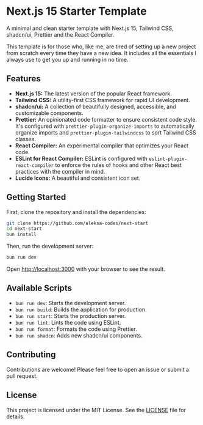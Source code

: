 # Next.js 15 Starter Template

A minimal and clean starter template with Next.js 15, Tailwind CSS, shadcn/ui, Prettier and the React Compiler.

This template is for those who, like me, are tired of setting up a new project from scratch every time they have a new idea. It includes all the essentials I always use to get you up and running in no time.

## Features

- **Next.js 15:** The latest version of the popular React framework.
- **Tailwind CSS:** A utility-first CSS framework for rapid UI development.
- **shadcn/ui:** A collection of beautifully designed, accessible, and customizable components.
- **Prettier:** An opinionated code formatter to ensure consistent code style. It's configured with `prettier-plugin-organize-imports` to automatically organize imports and `prettier-plugin-tailwindcss` to sort Tailwind CSS classes.
- **React Compiler:** An experimental compiler that optimizes your React code.
- **ESLint for React Compiler:** ESLint is configured with `eslint-plugin-react-compiler` to enforce the rules of hooks and other React best practices with the compiler in mind.
- **Lucide Icons:** A beautiful and consistent icon set.

## Getting Started

First, clone the repository and install the dependencies:

```bash
git clone https://github.com/aleksa-codes/next-start
cd next-start
bun install
```

Then, run the development server:

```bash
bun run dev
```

Open [http://localhost:3000](http://localhost:3000) with your browser to see the result.

## Available Scripts

- `bun run dev`: Starts the development server.
- `bun run build`: Builds the application for production.
- `bun run start`: Starts the production server.
- `bun run lint`: Lints the code using ESLint.
- `bun run format`: Formats the code using Prettier.
- `bun run shadcn`: Adds new shadcn/ui components.

## Contributing

Contributions are welcome! Please feel free to open an issue or submit a pull request.

## License

This project is licensed under the MIT License. See the [LICENSE](LICENSE) file for details.
